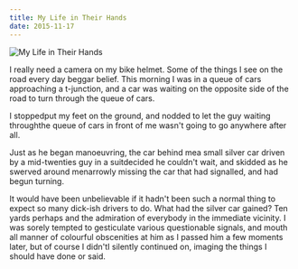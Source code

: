 ```yaml
---
title: My Life in Their Hands
date: 2015-11-17
---
```


![My Life in Their Hands](https://source.unsplash.com/qTpc0Vj4YoE/1600x900)

I really need a camera on my bike helmet. Some of the things I see on the road every day beggar belief. This morning I was in a queue of cars approaching a t-junction, and a car was waiting on the opposite side of the road to turn through the queue of cars.

I stoppedput my feet on the ground, and nodded to let the guy waiting throughthe queue of cars in front of me wasn't going to go anywhere after all.

Just as he began manoeuvring, the car behind mea small silver car driven by a mid-twenties guy in a suitdecided he couldn't wait, and skidded as he swerved around menarrowly missing the car that had signalled, and had begun turning.

It would have been unbelievable if it hadn't been such a normal thing to expect so many dick-ish drivers to do. What had the silver car gained? Ten yards perhaps and the admiration of everybody in the immediate vicinity. I was sorely tempted to gesticulate various questionable signals, and mouth all manner of colourful obscenities at him as I passed him a few moments later, but of course I didn'tI silently continued on, imaging the things I should have done or said.